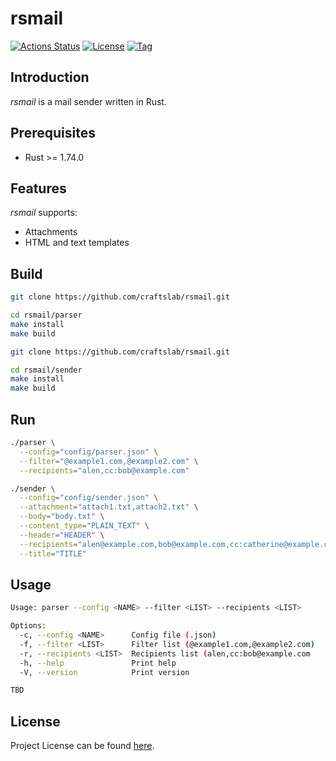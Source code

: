 # rsmail

[![Actions Status](https://github.com/craftslab/rsmail/workflows/CI/badge.svg?branch=main&event=push)](https://github.com/craftslab/rsmail/actions?query=workflow%3ACI)
[![License](https://img.shields.io/github/license/craftslab/rsmail.svg?color=brightgreen)](https://github.com/craftslab/rsmail/blob/main/LICENSE)
[![Tag](https://img.shields.io/github/tag/craftslab/rsmail.svg?color=brightgreen)](https://github.com/craftslab/rsmail/tags)



## Introduction

*rsmail* is a mail sender written in Rust.



## Prerequisites

- Rust >= 1.74.0



## Features

*rsmail* supports:

- Attachments
- HTML and text templates



## Build

```bash
git clone https://github.com/craftslab/rsmail.git

cd rsmail/parser
make install
make build
```

```bash
git clone https://github.com/craftslab/rsmail.git

cd rsmail/sender
make install
make build
```



## Run

```bash
./parser \
  --config="config/parser.json" \
  --filter="@example1.com,@example2.com" \
  --recipients="alen,cc:bob@example.com"
```

```bash
./sender \
  --config="config/sender.json" \
  --attachment="attach1.txt,attach2.txt" \
  --body="body.txt" \
  --content_type="PLAIN_TEXT" \
  --header="HEADER" \
  --recipients="alen@example.com,bob@example.com,cc:catherine@example.com" \
  --title="TITLE"
```



## Usage

```bash
Usage: parser --config <NAME> --filter <LIST> --recipients <LIST>

Options:
  -c, --config <NAME>      Config file (.json)
  -f, --filter <LIST>      Filter list (@example1.com,@example2.com)
  -r, --recipients <LIST>  Recipients list (alen,cc:bob@example.com
  -h, --help               Print help
  -V, --version            Print version
```

```bash
TBD
```



## License

Project License can be found [here](LICENSE).
